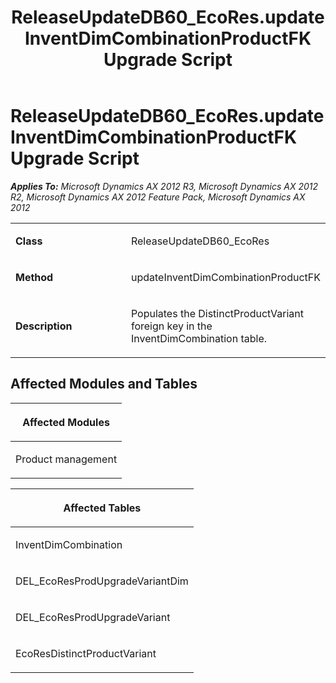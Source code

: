 ﻿---
title: ReleaseUpdateDB60_EcoRes.updateInventDimCombinationProductFK Upgrade Script
TOCTitle: ReleaseUpdateDB60_EcoRes.updateInventDimCombinationProductFK Upgrade Script
ms:assetid: ac8b2280-1468-4e82-654b-46d6b3b1fdd3
ms:mtpsurl: https://msdn.microsoft.com/en-us/library/JJ686495(v=AX.60)
ms:contentKeyID: 49710450
ms.date: 05/18/2015
mtps_version: v=AX.60
---

# ReleaseUpdateDB60\_EcoRes.updateInventDimCombinationProductFK Upgrade Script 


_**Applies To:** Microsoft Dynamics AX 2012 R3, Microsoft Dynamics AX 2012 R2, Microsoft Dynamics AX 2012 Feature Pack, Microsoft Dynamics AX 2012_

<table>
<colgroup>
<col style="width: 50%" />
<col style="width: 50%" />
</colgroup>
<tbody>
<tr class="odd">
<td><p><strong>Class</strong></p></td>
<td><p>ReleaseUpdateDB60_EcoRes</p></td>
</tr>
<tr class="even">
<td><p><strong>Method</strong></p></td>
<td><p>updateInventDimCombinationProductFK</p></td>
</tr>
<tr class="odd">
<td><p><strong>Description</strong></p></td>
<td><p>Populates the DistinctProductVariant foreign key in the InventDimCombination table.</p></td>
</tr>
</tbody>
</table>


## Affected Modules and Tables

<table>
<colgroup>
<col style="width: 100%" />
</colgroup>
<thead>
<tr class="header">
<th><p>Affected Modules</p></th>
</tr>
</thead>
<tbody>
<tr class="odd">
<td><p>Product management</p></td>
</tr>
</tbody>
</table>


<table>
<colgroup>
<col style="width: 100%" />
</colgroup>
<thead>
<tr class="header">
<th><p>Affected Tables</p></th>
</tr>
</thead>
<tbody>
<tr class="odd">
<td><p>InventDimCombination</p></td>
</tr>
<tr class="even">
<td><p>DEL_EcoResProdUpgradeVariantDim</p></td>
</tr>
<tr class="odd">
<td><p>DEL_EcoResProdUpgradeVariant</p></td>
</tr>
<tr class="even">
<td><p>EcoResDistinctProductVariant</p></td>
</tr>
</tbody>
</table>

  


